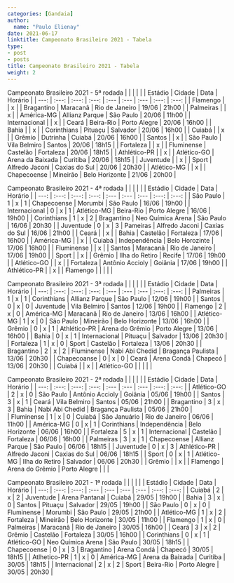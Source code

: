 ```yaml
---
categories: [Gandaia]
author:
  name: "Paulo Elienay"
date: 2021-06-17
linktitle: Campeonato Brasileiro 2021 - Tabela 
type:
- post
- posts
title: Campeonato Brasileiro 2021 - Tabela
weight: 2
---
```

Campeonato Brasileiro 2021 - 5ª rodada
|               |       |       |       |             | Estádio          | Cidade         | Data  | Horário |
| ---:          | :---: | :---: | :---: | :---        | :---             | :---           | :---: | :---:   |
| Flamengo      |       | x     |       | Bragantino  | Maracanã         | Rio de Janeiro | 19/06 | 21h00   |
| Palmeiras     |       | x     |       | América-MG  | Allianz Parque   | São Paulo      | 20/06 | 11h00   |
| Internacional |       | x     |       | Ceará       | Beira-Rio        | Porto Alegre   | 20/06 | 16h00   |
| Bahia         |       | x     |       | Corinthians | Pituaçu          | Salvador       | 20/06 | 16h00   |
| Cuiabá        |       | x     |       | Grêmio      | Dutrinha         | Cuiabá         | 20/06 | 16h00   |
| Santos        |       | x     |       | São Paulo   | Vila Belmiro     | Santos         | 20/06 | 18h15   |
| Fortaleza     |       | x     |       | Fluminense  | Castelão         | Fortaleza      | 20/06 | 18h15   |
| Athlético-PR  |       | x     |       | Atlético-GO | Arena da Baixada | Curitiba       | 20/06 | 18h15   |
| Juventude     |       | x     |       | Sport       | Alfredo Jaconi   | Caxias do Sul  | 20/06 | 20h30   |
| Atlético-MG   |       | x     |       | Chapecoense | Mineirão         | Belo Horizonte | 21/06 | 20h00   |

Campeonato Brasileiro 2021 - 4ª rodada
|               |       |       |       |             | Estádio           | Cidade         | Data  | Horário |
| ---:          | :---: | :---: | :---: | :---        | :---              | :---           | :---: | :---:   |
| São Paulo     | 1     | x     | 1     | Chapecoense | Morumbi           | São Paulo      | 16/06 | 19h00   |
| Internacional | 0     | x     | 1     | Atlético-MG | Beira-Rio         | Porto Alegre   | 16/06 | 19h00   |
| Corinthians   | 1     | x     | 2     | Bragantino  | Neo Química Arena | São Paulo      | 16/06 | 20h30   |
| Juventude     | 0     | x     | 3     | Pameiras    | Alfredo Jaconi    | Caxias do Sul  | 16/06 | 21h00   |
| Ceará         |       | x     |       | Bahia       | Castelão          | Fortaleza      | 17/06 | 16h00   |
| América-MG    |       | x     |       | Cuiabá      | Independência     | Belo Horozinte | 17/06 | 16h00   |
| Fluminense    |       | x     |       | Santos      | Maracanã          | Rio de Janeiro | 17/06 | 19h00   |
| Sport         |       | x     |       | Grêmio      | Ilha do Retiro    | Recife         | 17/06 | 19h00   |
| Atlético-GO   |       | x     |       | Fortaleza   | Antônio Accioly   | Goiânia        | 17/06 | 19h00   |
| Athlético-PR  |       | x     |       | Flamengo    |                   |                |       |         |

Campeonato Brasileiro 2021 - 3ª rodada
|             |       |       |       |               | Estádio         | Cidade            | Data  | Horário |
| ---:        | :---: | :---: | :---: | :---          | :---            | :---              | :---: | :---:   |
| Palmeiras   | 1     | x     | 1     | Corinthians   | Allianz Parque  | São Paulo         | 12/06 | 19h00   |
| Santos      | 0     | x     | 0     | Juventude     | Vila Belmiro    | Santos            | 12/06 | 19h00   |
| Flamengo    | 2     | x     | 0     | América-MG    | Maracanã        | Rio de Janeiro    | 13/06 | 16h00   |
| Atlético-MG | 1     | x     | 0     | São Paulo     | Mineirão        | Belo Horizonte    | 13/06 | 16h00   |
| Grêmio      | 0     | x     | 1     | Athlético-PR  | Arena do Grêmio | Porto Alegre      | 13/06 | 16h00   |
| Bahia       | 0     | x     | 1     | Internacional | Pituaçu         | Salvador          | 13/06 | 20h30   |
| Fortaleza   | 1     | x     | 0     | Sport         | Castelão        | Fortaleza         | 13/06 | 20h30   |
| Bragantino  | 2     | x     | 2     | Fluminense    | Nabi Abi Chedid | Bragança Paulista | 13/06 | 20h30   |
| Chapecoanse | 0     | x     | 0     | Ceará         | Arena Condá     | Chapecó           | 13/06 | 20h30   |
| Cuiabá      |       | x     |       | Atlético-GO   |                 |                   |       |         |

Campeonato Brasileiro 2021 - 2ª rodada
|             |       |       |       |               | Estádio         | Cidade            | Data  | Horário |
| ---:        | :---: | :---: | :---: | :---          | :---            | :---              | :---: | :---:   |
| Atlético-GO | 2     | x     | 0     | São Paulo     | Antônio Accioly | Goiânia           | 05/06 | 19h00   |
| Santos      | 3     | x     | 1     | Ceará         | Vila Belmiro    | Santos            | 05/06 | 21h00   |
| Bragantino  | 3     | x     | 3     | Bahia         | Nabi Abi Chedid | Bragança Paulista | 05/06 | 21h00   |  
| Fluminense  | 1     | x     | 0     | Cuiabá        | São Januário    | Rio de Janeiro    | 06/06 | 11h00   |
| América-MG  | 0     | x     | 1     | Corinthians   | Independência   | Belo Horizonte    | 06/06 | 16h00   |
| Fortaleza   | 5     | x     | 1     | Internacional | Castelão        | Fortaleza         | 06/06 | 16h00   |
| Palmeiras   | 3     | x     | 1     | Chapecoense   | Allianz Parque  | São Paulo         | 06/06 | 18h15   |
| Juventude   | 0     | x     | 3     | Athlético-PR  | Alfredo Jaconi  | Caxias do Sul     | 06/06 | 18h15   |
| Sport       | 0     | x     | 1     | Atlético-MG   | Ilha do Retiro  | Salvador          | 06/06 | 20h30   |
| Grêmio      |       | x     |       | Flamengo      | Arena do Grêmio | Porto Alegre      |       |         |  
  
Campeonato Brasileiro 2021 - 1ª rodada
|               |       |       |       |               | Estádio           | Cidade         | Data  | Horário |
| ---:          | :---: | :---: | :---  | :---          | :---              | :---           | :---: | :---:   |
| Cuiabá        | 2     | x     | 2     | Juventude     | Arena Pantanal    | Cuiabá         | 29/05 | 19h00   |
| Bahia         | 3     | x     | 0     | Santos        | Pituaçu           | Salvador       | 29/05 | 19h00   |
| São Paulo     | 0     | x     | 0     | Fluminense    | Morumbi           | São Paulo      | 29/05 | 21h00   |
| Atlético-MG   | 1     | x     | 2     | Fortaleza     | Mineirão          | Belo Horizonte | 30/05 | 11h00   |
| Flamengo      | 1     | x     | 0     | Palmeiras     | Maracanã          | Rio de Janeiro | 30/05 | 16h00   |
| Ceará         | 3     | x     | 2     | Grêmio        | Castelão          | Fortaleza      | 30/05 | 16h00   |
| Corinthians   | 0     | x     | 1     | Atlético-GO   | Neo Química Arena | São Paulo      | 30/05 | 18h15   |
| Chapecoense   | 0     | x     | 3     | Bragantino    | Arena Condá       | Chapecó        | 30/05 | 18h15   |
| Atlhetico-PR  | 1     | x     | 0     | América-MG    | Arena da Baixada  | Curitiba       | 30/05 | 18h15   |
| Internacional | 2     | x     | 2     | Sport         | Beira-Rio         | Porto Alegre   | 30/05 | 20h30   |



